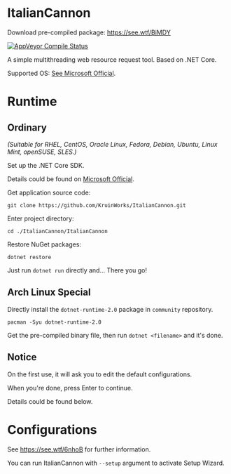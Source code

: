 # ItalianCannon

Download pre-compiled package: https://see.wtf/BiMDY

[![AppVeyor Compile Status](https://ci.appveyor.com/api/projects/status/rnt9jq5w7p0kdepa?svg=true)](https://ci.appveyor.com/project/Elepover/italiancannon)

A simple multithreading web resource request tool. Based on .NET Core.

Supported OS: [See Microsoft Official](https://github.com/dotnet/core/blob/master/release-notes/2.0/2.0-supported-os.md#net-core-20---supported-os-versions).

# Runtime

## Ordinary

*(Suitable for RHEL, CentOS, Oracle Linux, Fedora, Debian, Ubuntu, Linux Mint, openSUSE, SLES.)*

Set up the .NET Core SDK.

Details could be found on [Microsoft Official](https://www.microsoft.com/net).

Get application source code: 

`git clone https://github.com/KruinWorks/ItalianCannon.git`

Enter project directory: 

`cd ./ItalianCannon/ItalianCannon`

Restore NuGet packages:

`dotnet restore`

Just run `dotnet run` directly and... There you go!

## Arch Linux Special

Directly install the `dotnet-runtime-2.0` package in `community` repository.

`pacman -Syu dotnet-runtime-2.0`

Get the pre-compiled binary file, then run `dotnet <filename>` and it's done.

## Notice

On the first use, it will ask you to edit the default configurations.

When you're done, press Enter to continue.

Details could be found below.

# Configurations

See https://see.wtf/6nhoB for further information.

You can run ItalianCannon with `--setup` argument to activate Setup Wizard.
